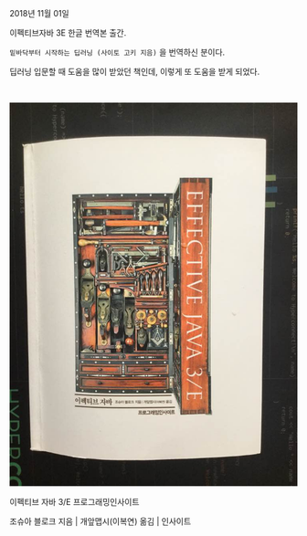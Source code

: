 
2018년 11월 01일 

이펙티브자바 3E 한글 번역본 출간.

`밑바닥부터 시작하는 딥러닝 (사이토 고키 지음)` 을 번역하신 분이다.

딥러닝 입문할 때 도움을 많이 받았던 책인데, 이렇게 또 도움을 받게 되었다.

&nbsp;

![](./assets/effectivejava.jpg)

이펙티브 자바 3/E 프로그래밍인사이트

조슈아 블로크 지음 | 개앞맵시(이복연) 옮김 | 인사이트